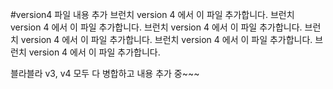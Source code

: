#version4 파일 내용 추가
브런치 version 4 에서 이 파일 추가합니다.
브런치 version 4 에서 이 파일 추가합니다.
브런치 version 4 에서 이 파일 추가합니다.
브런치 version 4 에서 이 파일 추가합니다.
브런치 version 4 에서 이 파일 추가합니다.
브런치 version 4 에서 이 파일 추가합니다.


블라블라
v3, v4 모두 다 병합하고 내용 추가 중~~~
